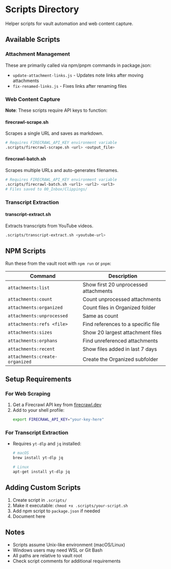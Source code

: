 # Scripts Directory

Helper scripts for vault automation and web content capture.

## Available Scripts

### Attachment Management
These are primarily called via npm/pnpm commands in package.json:
- `update-attachment-links.js` - Updates note links after moving attachments
- `fix-renamed-links.js` - Fixes links after renaming files

### Web Content Capture
**Note**: These scripts require API keys to function:

#### firecrawl-scrape.sh
Scrapes a single URL and saves as markdown.
```bash
# Requires FIRECRAWL_API_KEY environment variable
.scripts/firecrawl-scrape.sh <url> <output_file>
```

#### firecrawl-batch.sh
Scrapes multiple URLs and auto-generates filenames.
```bash
# Requires FIRECRAWL_API_KEY environment variable
.scripts/firecrawl-batch.sh <url1> <url2> <url3>
# Files saved to 00_Inbox/Clippings/
```

### Transcript Extraction
#### transcript-extract.sh
Extracts transcripts from YouTube videos.
```bash
.scripts/transcript-extract.sh <youtube-url>
```

## NPM Scripts

Run these from the vault root with `npm run` or `pnpm`:

| Command | Description |
|---------|-------------|
| `attachments:list` | Show first 20 unprocessed attachments |
| `attachments:count` | Count unprocessed attachments |
| `attachments:organized` | Count files in Organized folder |
| `attachments:unprocessed` | Same as count |
| `attachments:refs <file>` | Find references to a specific file |
| `attachments:sizes` | Show 20 largest attachment files |
| `attachments:orphans` | Find unreferenced attachments |
| `attachments:recent` | Show files added in last 7 days |
| `attachments:create-organized` | Create the Organized subfolder |

## Setup Requirements

### For Web Scraping
1. Get a Firecrawl API key from [firecrawl.dev](https://firecrawl.dev)
2. Add to your shell profile:
   ```bash
   export FIRECRAWL_API_KEY="your-key-here"
   ```

### For Transcript Extraction
- Requires `yt-dlp` and `jq` installed:
  ```bash
  # macOS
  brew install yt-dlp jq
  
  # Linux
  apt-get install yt-dlp jq
  ```

## Adding Custom Scripts

1. Create script in `.scripts/`
2. Make it executable: `chmod +x .scripts/your-script.sh`
3. Add npm script to `package.json` if needed
4. Document here

## Notes

- Scripts assume Unix-like environment (macOS/Linux)
- Windows users may need WSL or Git Bash
- All paths are relative to vault root
- Check script comments for additional requirements
